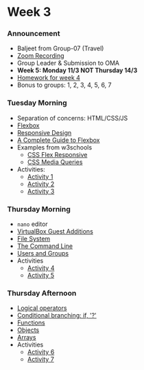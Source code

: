 # Week 3

### Announcement

- Baljeet from Group-07	(Travel)
- [Zoom Recording]
- Group Leader & Submission to OMA
- **Week 5: Monday 11/3 NOT Thursday 14/3**
- [Homework for week 4](./Homework.md)
- Bonus to groups: 1, 2, 3, 4, 5, 6, 7

### Tuesday Morning

- Separation of concerns: HTML/CSS/JS
- [Flexbox](https://internetingishard.netlify.app/html-and-css/flexbox/)
- [Responsive Design](https://internetingishard.netlify.app/html-and-css/responsive-design/)
- [A Complete Guide to Flexbox](https://css-tricks.com/snippets/css/a-guide-to-flexbox/)
- Examples from w3schools
  - [CSS Flex Responsive](https://www.w3schools.com/css/css3_flexbox_responsive.asp)
  - [CSS Media Queries](https://www.w3schools.com/css/css3_mediaqueries.asp)
- Activities:
  - [Activity 1](./activity1.md)
  - [Activity 2](./activity2.md)
  - [Activity 3](./activity3.md)
<!-- - [Responsive Images](https://internetingishard.netlify.app/html-and-css/responsive-images/) -->

### Thursday Morning

- `nano` editor
- [VirtualBox Guest Additions](./Guest-Additions.mp4)
- [File System](https://github.com/fullstack-2024/Reading/blob/main/Linux/file-system.md)
- [The Command Line](https://github.com/fullstack-2024/Reading/blob/main/Linux/the-command-line.md)
- [Users and Groups](https://github.com/fullstack-2024/Reading/blob/main/Linux/users-and-groups.md)
- Activities
  - [Activity 4](./activity4.md)
  - [Activity 5](./activity5.md)
<!-- - [Linux Tutorial](https://ryanstutorials.net/linuxtutorial/) -->

<!-- <video src='./Guest-Additions.mp4' width=180 > -->

### Thursday Afternoon

- [Logical operators](https://javascript.info/logical-operators)
- [Conditional branching: if, '?'](https://javascript.info/ifelse)
- [Functions](https://javascript.info/function-basics)
- [Objects](https://javascript.info/object)
- [Arrays](https://javascript.info/array)
- Activities
  - [Activity 6](./activity6.md)
  - [Activity 7](./activity7.md)


<!-- Links -->
[Zoom Recording]:https://metropoliafi-my.sharepoint.com/:f:/g/personal/samiben_metropolia_fi/EiktfOBSrjFBgNszR4lEr8QBeDl7CcmwQV0E3E8TSx4dVA?e=Mwrkmn